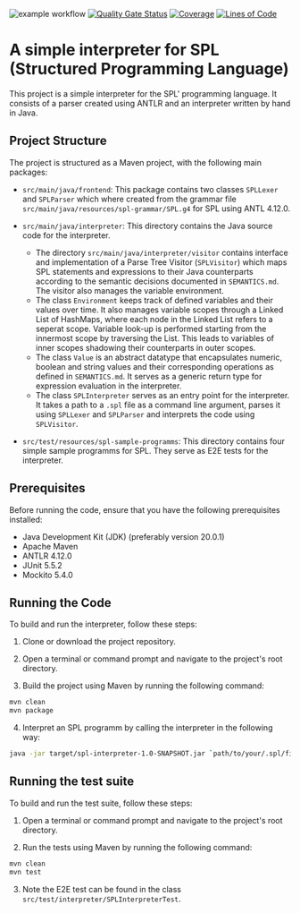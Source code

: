 ![example workflow](https://github.com/GMahlerTheTragic/SPL-Interpreter/actions/workflows/maven.yml/badge.svg)
[![Quality Gate Status](https://sonarcloud.io/api/project_badges/measure?project=GMahlerTheTragic_SPL-Interpreter&metric=alert_status)](https://sonarcloud.io/summary/new_code?id=GMahlerTheTragic_SPL-Interpreter)
[![Coverage](https://sonarcloud.io/api/project_badges/measure?project=GMahlerTheTragic_SPL-Interpreter&metric=coverage)](https://sonarcloud.io/summary/new_code?id=GMahlerTheTragic_SPL-Interpreter)
[![Lines of Code](https://sonarcloud.io/api/project_badges/measure?project=GMahlerTheTragic_SPL-Interpreter&metric=ncloc)](https://sonarcloud.io/summary/new_code?id=GMahlerTheTragic_SPL-Interpreter)

# A simple interpreter for SPL (Structured Programming Language)

This project is a simple interpreter for the SPL' programming language. It consists of a parser created using ANTLR and an interpreter written by hand in Java.

## Project Structure

The project is structured as a Maven project, with the following main packages:

- `src/main/java/frontend`: This package contains two classes `SPLLexer` and `SPLParser` which where created from the grammar file `src/main/java/resources/spl-grammar/SPL.g4` for SPL using ANTL 4.12.0.

- `src/main/java/interpreter`: This directory contains the Java source code for the interpreter.
    * The directory `src/main/java/interpreter/visitor` contains interface and implementation of a Parse Tree Visitor (`SPLVisitor`) which maps SPL statements and expressions to their Java counterparts according to the semantic decisions documented in `SEMANTICS.md`. The visitor also manages the variable environment.
    * The class `Environment` keeps track of defined variables and their values over time. It also manages variable scopes through a Linked List of HashMaps, where each node in the Linked List refers to a seperat scope. Variable look-up is performed starting from the innermost scope by traversing the List. This leads to variables of inner scopes shadowing their counterparts in outer scopes.
    * The class `Value` is an abstract datatype that encapsulates numeric, boolean and string values and their corresponding operations as defined in `SEMANTICS.md`. It serves as a generic return type for expression evaluation in the interpreter.
    * The class `SPLInterpreter` serves as an entry point for the interpreter. It takes a path to a `.spl` file as a command line argument, parses it using `SPLLexer` and `SPLParser` and interprets the code using `SPLVisitor`.

- `src/test/resources/spl-sample-programms`: This directory contains four simple sample programms for SPL. They serve as E2E tests for the interpreter.
    

## Prerequisites

Before running the code, ensure that you have the following prerequisites installed:

- Java Development Kit (JDK) (preferably version 20.0.1)
- Apache Maven
- ANTLR 4.12.0
- JUnit 5.5.2
- Mockito 5.4.0

## Running the Code

To build and run the interpreter, follow these steps:

1. Clone or download the project repository.

2. Open a terminal or command prompt and navigate to the project's root directory.

3. Build the project using Maven by running the following command:
```bash
mvn clean
mvn package
```
4. Interpret an SPL programm by calling the interpreter in the following way:
```bash
java -jar target/spl-interpreter-1.0-SNAPSHOT.jar `path/to/your/.spl/file`
```

## Running the test suite

To build and run the test suite, follow these steps:

1. Open a terminal or command prompt and navigate to the project's root directory.

2. Run the tests using Maven by running the following command:
```bash
mvn clean
mvn test
```

3. Note the E2E test can be found in the class `src/test/interpreter/SPLInterpreterTest`.

